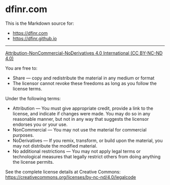 # dfinr.com

This is the Markdown source for:

* <https://dfinr.com>
* <https://dfinr.github.io>

---

[Attribution-NonCommercial-NoDerivatives 4.0 International (CC BY-NC-ND 4.0)](https://creativecommons.org/licenses/by-nc-nd/4.0/)

You are free to:

* Share — copy and redistribute the material in any medium or format
* The licensor cannot revoke these freedoms as long as you follow the license terms.

Under the following terms:

* Attribution — You must give appropriate credit, provide a link to the license, and indicate if changes were made. You may do so in any reasonable manner, but not in any way that suggests the licensor endorses you or your use.
* NonCommercial — You may not use the material for commercial purposes.
* NoDerivatives — If you remix, transform, or build upon the material, you may not distribute the modified material.
* No additional restrictions — You may not apply legal terms or technological measures that legally restrict others from doing anything the license permits.

See the complete license details at Creative Commons: <https://creativecommons.org/licenses/by-nc-nd/4.0/legalcode>
